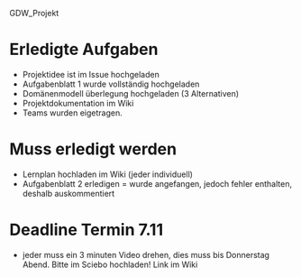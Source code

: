 GDW_Projekt

# Erledigte Aufgaben
- Projektidee ist im Issue hochgeladen
- Aufgabenblatt 1 wurde vollständig hochgeladen
- Domänenmodell überlegung hochgeladen (3 Alternativen)
- Projektdokumentation im Wiki
- Teams wurden eigetragen.

# Muss erledigt werden
- Lernplan hochladen im Wiki (jeder individuell)
- Aufgabenblatt 2 erledigen = wurde angefangen, jedoch fehler enthalten, deshalb auskommentiert

# Deadline Termin 7.11
- jeder muss ein 3 minuten Video drehen, dies muss bis Donnerstag Abend. Bitte im Sciebo hochladen! Link im Wiki
